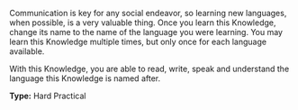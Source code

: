 Communication is key for any social endeavor, so learning new languages, when possible, is a very valuable thing. Once you learn this Knowledge, change its name to the name of the language you were learning. You may learn this Knowledge multiple times, but only once for each language available.

With this Knowledge, you are able to read, write, speak and understand the language this Knowledge is named after.

__Type:__ Hard Practical